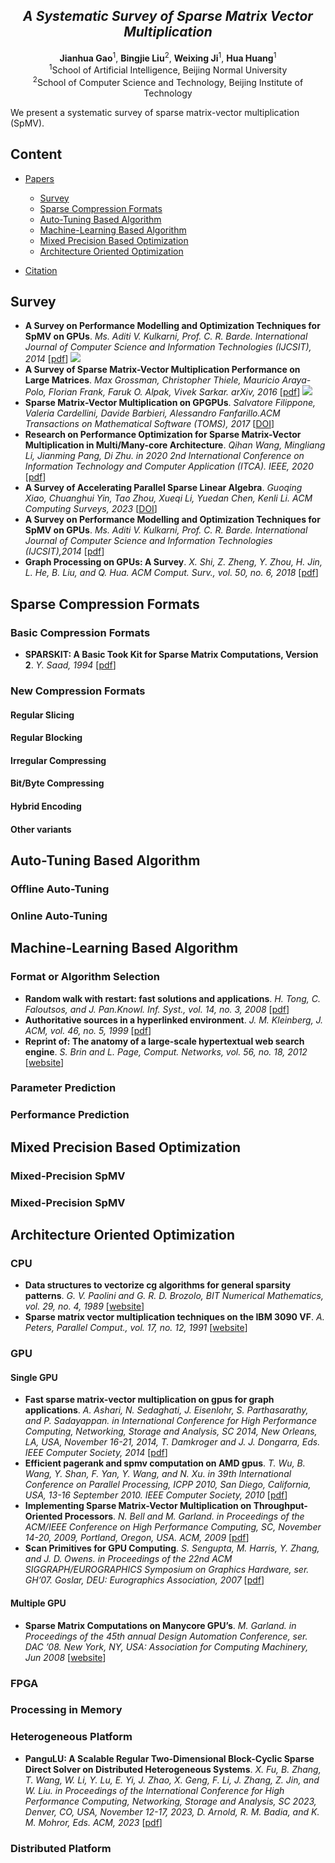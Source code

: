 <div align="center">
  <h2><i>A Systematic Survey of Sparse Matrix Vector Multiplication</i></h2> 
</div>

<div align="center">
<b>Jianhua Gao</b><sup>1</sup>,
<b>Bingjie Liu</b><sup>2</sup>,
<b>Weixing Ji</b><sup>1</sup>,
<b>Hua Huang</b><sup>1</sup>
</div>

<div align="center">
<sup>1</sup>School of Artificial Intelligence, Beijing Normal University
</div>
<div align="center">
<sup>2</sup>School of Computer Science and Technology, Beijing Institute of Technology
</div>

We present a systematic survey of sparse matrix-vector multiplication (SpMV).

## Content
- [Papers](#papers)
  - [Survey](#survey)
  - [Sparse Compression Formats](#sparse-compression-formats)
  - [Auto-Tuning Based Algorithm](auto-tuning-based-algorithm)
  - [Machine-Learning Based Algorithm](machine-learning-based-algorithm)
  - [Mixed Precision Based Optimization](#mixed-Precision-based-optimization)
  - [Architecture Oriented Optimization](#architecture-oriented-optimization)

  
- [Citation](#citation)


## Survey
- **A Survey on Performance Modelling and Optimization Techniques for SpMV on GPUs**. *Ms. Aditi V. Kulkarni, Prof. C. R. Barde. International Journal of Computer Science and Information Technologies (IJCSIT), 2014* [[pdf](https://citeseerx.ist.psu.edu/document?repid=rep1&type=pdf&doi=eeb465ba9655a5a0c638e15fe2421c5d9a708d46)] ![](https://img.shields.io/badge/Arxiv2014-orange)
- **A Survey of Sparse Matrix-Vector Multiplication Performance on Large Matrices**. *Max Grossman, Christopher Thiele, Mauricio Araya-Polo, Florian Frank, Faruk O. Alpak, Vivek Sarkar. arXiv, 2016* [[pdf](https://arxiv.org/pdf/1608.00636)] ![](https://img.shields.io/badge/Arxiv2016-orange)
- **Sparse Matrix-Vector Multiplication on GPGPUs**. *Salvatore Filippone, Valeria Cardellini, Davide Barbieri, Alessandro Fanfarillo.ACM Transactions on Mathematical Software (TOMS), 2017* [[DOI](https://dl.acm.org/doi/10.1145/3017994)]
- **Research on Performance Optimization for Sparse Matrix-Vector Multiplication in Multi/Many-core Architecture**. *Qihan Wang, Mingliang Li, Jianming Pang, Di Zhu. in 2020 2nd International Conference on Information Technology and Computer Application (ITCA). IEEE, 2020* [[pdf](https://ieeexplore.ieee.org/stamp/stamp.jsp?tp=&arnumber=9422076)]
- **A Survey of Accelerating Parallel Sparse Linear Algebra**. *Guoqing Xiao, Chuanghui Yin, Tao Zhou, Xueqi Li, Yuedan Chen, Kenli Li. ACM Computing Surveys, 2023* [[DOI](https://dl.acm.org/doi/10.1145/3604606)]
- **A Survey on Performance Modelling and Optimization Techniques for SpMV on GPUs**. *Ms. Aditi V. Kulkarni, Prof. C. R. Barde. International Journal of Computer Science and Information Technologies (IJCSIT),2014* [[pdf](https://www.ijcsit.com/docs/Volume%205/vol5issue06/ijcsit20140506146.pdf)]
- **Graph Processing on GPUs: A Survey**. *X. Shi, Z. Zheng, Y. Zhou, H. Jin, L. He, B. Liu, and Q. Hua. ACM Comput. Surv., vol. 50, no. 6, 2018* [[pdf](https://www.dcs.warwick.ac.uk/~liganghe/papers/ACM-Computing-Surveys-2017.pdf)]
  
## Sparse Compression Formats
### Basic Compression Formats
- **SPARSKIT: A Basic Took Kit for Sparse Matrix Computations, Version 2**. *Y. Saad, 1994* [[pdf](https://ntrs.nasa.gov/api/citations/19910023551/downloads/19910023551.pdf)]

### New Compression Formats

#### Regular Slicing

#### Regular Blocking

#### Irregular Compressing

#### Bit/Byte Compressing

#### Hybrid Encoding

#### Other variants

## Auto-Tuning Based Algorithm

### Offline Auto-Tuning

### Online Auto-Tuning


## Machine-Learning Based Algorithm
### Format or Algorithm Selection
- **Random walk with restart: fast solutions and applications**. *H. Tong, C. Faloutsos, and J. Pan.Knowl. Inf. Syst., vol. 14, no. 3, 2008* [[pdf](https://citeseerx.ist.psu.edu/document?repid=rep1&type=pdf&doi=9ebf0f5f36d1504e96d147f38e5b9e21d7d28825)]
- **Authoritative sources in a hyperlinked environment**. *J. M. Kleinberg, J. ACM, vol. 46, no. 5, 1999* [[pdf](https://dl.acm.org/doi/pdf/10.1145/324133.324140)]
- **Reprint of: The anatomy of a large-scale hypertextual web search engine**. *S. Brin and L. Page, Comput. Networks, vol. 56, no. 18, 2012* [[website](https://www.sciencedirect.com/science/article/abs/pii/S1389128612003611)]
### Parameter Prediction

### Performance Prediction

## Mixed Precision Based Optimization

### Mixed-Precision SpMV

### Mixed-Precision SpMV

## Architecture Oriented Optimization
### CPU
- **Data structures to vectorize cg algorithms for general sparsity patterns**. *G. V. Paolini and G. R. D. Brozolo, BIT Numerical Mathematics, vol. 29, no. 4, 1989* [[website](https://link.springer.com/article/10.1007/BF01932741)]
- **Sparse matrix vector multiplication techniques on the IBM 3090 VF**. *A. Peters, Parallel Comput., vol. 17, no. 12, 1991* [[website](https://www.sciencedirect.com/science/article/abs/pii/S0167819105800079)]

### GPU
#### Single GPU
- **Fast sparse matrix-vector multiplication on gpus for graph applications**. *A. Ashari, N. Sedaghati, J. Eisenlohr, S. Parthasarathy, and P. Sadayappan. in International Conference for High Performance Computing, Networking, Storage and Analysis, SC 2014, New Orleans, LA, USA, November 16-21, 2014, T. Damkroger and J. J. Dongarra, Eds. IEEE Computer Society, 2014* [[pdf](https://ieeexplore.ieee.org/stamp/stamp.jsp?tp=&arnumber=7013051)]
- **Efficient pagerank and spmv computation on AMD gpus**. *T. Wu, B. Wang, Y. Shan, F. Yan, Y. Wang, and N. Xu. in 39th International Conference on Parallel Processing, ICPP 2010, San Diego, California, USA, 13-16 September 2010. IEEE Computer Society, 2010* [[pdf](https://ieeexplore.ieee.org/stamp/stamp.jsp?tp=&arnumber=5599152)]
- **Implementing Sparse Matrix-Vector Multiplication on Throughput-Oriented Processors**. *N. Bell and M. Garland. in Proceedings of the ACM/IEEE Conference on High Performance Computing, SC, November 14-20, 2009, Portland, Oregon, USA. ACM, 2009* [[pdf](https://www.mgarland.org/files/papers/sc09-spmv-throughput.pdf)]
- **Scan Primitives for GPU Computing**. *S. Sengupta, M. Harris, Y. Zhang, and J. D. Owens. in Proceedings of the 22nd ACM SIGGRAPH/EUROGRAPHICS Symposium on Graphics Hardware, ser. GH’07. Goslar, DEU: Eurographics Association, 2007* [[pdf](https://escholarship.org/content/qt8051p6nd/qt8051p6nd_noSplash_cdf4d7488f42df951707ca97e860123f.pdf)]
  
#### Multiple GPU
- **Sparse Matrix Computations on Manycore GPU’s**. *M. Garland. in Proceedings of the 45th annual Design Automation Conference, ser. DAC ’08. New York, NY, USA: Association for Computing Machinery, Jun 2008* [[website](https://dl.acm.org/doi/abs/10.1145/1391469.1391473)]

### FPGA

### Processing in Memory

### Heterogeneous Platform
- **PanguLU: A Scalable Regular Two-Dimensional Block-Cyclic Sparse Direct Solver on Distributed Heterogeneous Systems**. *X. Fu, B. Zhang, T. Wang, W. Li, Y. Lu, E. Yi, J. Zhao,
X. Geng, F. Li, J. Zhang, Z. Jin, and W. Liu. in Proceedings of the International Conference for High Performance Computing, Networking, Storage and Analysis, SC 2023, Denver, CO, USA, November 12-17, 2023, D. Arnold, R. M. Badia, and K. M. Mohror, Eds. ACM, 2023* [[pdf](https://ieeexplore.ieee.org/stamp/stamp.jsp?tp=&arnumber=10485129)]

### Distributed Platform

